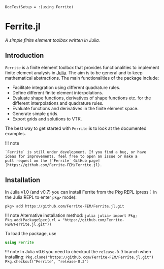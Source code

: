 ```@meta
DocTestSetup = :(using Ferrite)
```

# Ferrite.jl
*A simple finite element toolbox written in Julia.*

## Introduction
`Ferrite` is a finite element toolbox that provides functionalities to implement finite element analysis in [Julia](https://github.com/JuliaLang/julia). The aim is to be general and to keep mathematical abstractions.
The main functionalities of the package include:

* Facilitate integration using different quadrature rules.
* Define different finite element interpolations.
* Evaluate shape functions, derivatives of shape functions etc. for the different interpolations and quadrature rules.
* Evaluate functions and derivatives in the finite element space.
* Generate simple grids.
* Export grids and solutions to VTK.

The best way to get started with `Ferrite` is to look at the documented examples.


!!! note

    `Ferrite` is still under development. If you find a bug, or have
    ideas for improvements, feel free to open an issue or make a
    pull request on the [`Ferrite` GitHub page](https://github.com/Ferrite-FEM/Ferrite.jl).

## Installation

In Julia v1.0 (and v0.7) you can install Ferrite from the Pkg REPL (press `]` in the Julia
REPL to enter `pkg>` mode):

```
pkg> add https://github.com/Ferrite-FEM/Ferrite.jl.git
```

!!! note
    Alternative installation method:
    ```julia
    julia> import Pkg; Pkg.add(PackageSpec(url = "https://github.com/Ferrite-FEM/Ferrite.jl.git"))
    ```

To load the package, use

```julia
using Ferrite
```

!!! note
    In Julia v0.6 you need to checkout the `release-0.3` branch when installing:
    ```
    Pkg.clone("https://github.com/Ferrite-FEM/Ferrite.jl.git")
    Pkg.checkout("Ferrite", "release-0.3")
    ```
